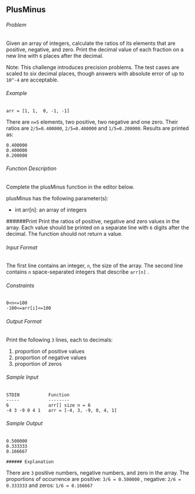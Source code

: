 ## PlusMinus

###### Problem

Given an array of integers, calculate the ratios of its elements that are positive, negative, and zero. Print the decimal value of each fraction on a new line with `6` places after the decimal.

Note: This challenge introduces precision problems. The test cases are scaled to six decimal places, though answers with absolute error of up to `10^-4` are acceptable.

###### Example
`arr = [1, 1,  0, -1, -1]`

There are `n=5` elements, two positive, two negative and one zero. Their ratios are `2/5=0.400000`, `2/5=0.400000` and `1/5=0.200000`. Results are printed as:
```
0.400000
0.400000
0.200000
```

###### Function Description

Complete the plusMinus function in the editor below.

plusMinus has the following parameter(s):

- int arr[n]: an array of integers

######Print
Print the ratios of positive, negative and zero values in the array. Each value should be printed on a separate line with `6` digits after the decimal. The function should not return a value.

###### Input Format

The first line contains an integer, `n`, the size of the array.
The second line contains `n`  space-separated integers that describe `arr[n]` .

###### Constraints
```
0<n<=100
-100<=arr[i]<=100
```

###### Output Format

Print the following `3` lines, each to  decimals:

1. proportion of positive values
2. proportion of negative values
3. proportion of zeros

###### Sample Input
```
STDIN           Function
-----           --------
6               arr[] size n = 6
-4 3 -9 0 4 1   arr = [-4, 3, -9, 0, 4, 1]
```

###### Sample Output
```
0.500000
0.333333
0.166667

###### Explanation
```
There are `3` positive numbers,  negative numbers, and  zero in the array.
The proportions of occurrence are positive: `3/6 = 0.500000` , negative: `2/6 = 0.333333` and zeros: `1/6 = 0.166667`